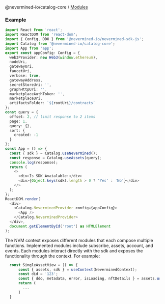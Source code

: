 @nevermined-io/catalog-core / [Modules](modules.md)

### Example

```typescript
import React from 'react';
import ReactDOM from 'react-dom';
import { Config, DDO } from '@nevermined-io/nevermined-sdk-js';
import Catalog from '@nevermined-io/catalog-core';
import App from 'app';
export const appConfig: Config = {
  web3Provider: new Web3(window.ethereum),
  nodeUri,
  gatewayUri,
  faucetUri,
  verbose: true,
  gatewayAddress,
  secretStoreUri: '',
  graphHttpUri: '',
  marketplaceAuthToken: '',
  marketplaceUri,
  artifactsFolder: `${rootUri}/contracts`
};
const query = {
  offset: 2, // limit response to 2 items
  page: 1,
  query: {},
  sort: {
    created: -1
  }
};
const App = () => {
  const { sdk } = Catalog.useNevermined();
  const response = Catalog.useAssets(query);
  console.log(response);
  return (
    <>
      <div>Is SDK Avaialable:</div>
      <div>{Object.keys(sdk).length > 0 ? 'Yes' : 'No'}</div>
    </>
  );
};
ReactDOM.render(
  <div>
    <Catalog.NeverminedProvider config={appConfig}>
      <App />
    </Catalog.NeverminedProvider>
  </div>,
  document.getElementById('root') as HTMLElement
);
```

The NVM context exposes different modules that each compose multiple functions.
Implemented modules include subscribe, assets, account, and events. Each modules interact directly
with the sdk and exposes the functionality through the context.
For example:

```typescript
  const SingleAssetView = () => {
      const { assets, sdk } = useContext(NeverminedContext);
      const did = '123';
      const { ddo, metadata, error, isLoading, nftDetails } = assets.useAsset(did);
      return (
        ...
      )
  }
```
